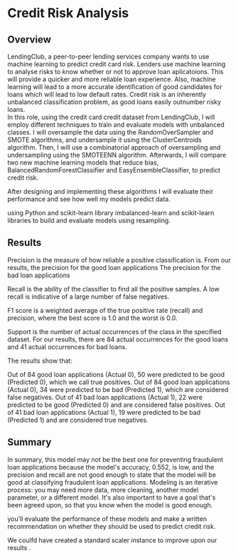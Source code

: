 # Credit Risk Analysis
## Overview
LendingClub, a peer-to-peer lending services company wants to use machine learning to predict credit card risk. Lenders use machine learning to analyse risks to know whether or not to approve loan aplicatoions. This will provide a quicker and more reliable loan experience. Also, machine learning will lead to a more accurate identification of good candidates for loans which will lead to low default rates. Credit risk is an inherently unbalanced classification problem, as good loans easily outnumber risky loans.  
In this role, using the credit card credit dataset from LendingClub, I will employ different techniques to train and evaluate models with unbalanced classes. I will oversample the data using the RandomOverSampler and SMOTE algorithms, and undersample it using the ClusterCentroids algorithm. Then, I will use a combinatorial approach of oversampling and undersampling using the SMOTEENN algorithm.  Afterwards, I will compare two new machine learning models that reduce bias, BalancedRandomForestClassifier and EasyEnsembleClassifier, to predict credit risk. 

After designing and implementing these algorithms I will evaluate their performance and see how well my models predict data.






 using Python and scikit-learn library 
imbalanced-learn and scikit-learn libraries to build and evaluate models using resampling.

 

## Results
Precision is the measure of how reliable a positive classification is. From our results, the precision for the good loan applications The precision for the bad loan applications 

Recall is the ability of the classifier to find all the positive samples. A low recall is indicative of a large number of false negatives.

 F1 score is a weighted average of the true positive rate (recall) and precision, where the best score is 1.0 and the worst is 0.0.
 
 Support is the number of actual occurrences of the class in the specified dataset. For our results, there are 84 actual occurrences for the good loans and 41 actual occurrences for bad loans.




The results show that:

Out of 84 good loan applications (Actual 0), 50 were predicted to be good (Predicted 0), which we call true positives.
Out of 84 good loan applications (Actual 0), 34 were predicted to be bad (Predicted 1), which are considered false negatives.
Out of 41 bad loan applications (Actual 1), 22 were predicted to be good (Predicted 0) and are considered false positives.
Out of 41 bad loan applications (Actual 1), 19 were predicted to be bad (Predicted 1) and are considered true negatives.



## Summary

In summary, this model may not be the best one for preventing fraudulent loan applications because the model's accuracy, 0.552, is low, and the precision and recall are not good enough to state that the model will be good at classifying fraudulent loan applications. Modeling is an iterative process: you may need more data, more cleaning, another model parameter, or a different model. It's also important to have a goal that's been agreed upon, so that you know when the model is good enough.

you’ll evaluate the performance of these models and make a written recommendation on whether they should be used to predict credit risk.


We coulfd have created a standard scaler instance to improve upon our results . 
